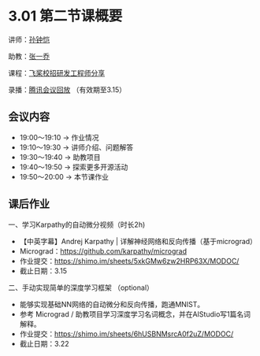 # 3.01 第二节课概要

讲师：[孙钟恺](https://github.com/sunzhongkai588)

助教：[张一乔](https://github.com/Liyulingyue)

课程：[飞桨校招研发工程师分享](https://github.com/sunzhongkai588/LearnDL/blob/main/授课材料/LearnDL%20第二次课.pdf)

录播：[腾讯会议回放](https://meeting.tencent.com/v2/cloud-record/share?id=5646fb27-c020-421f-a119-678b9a3747cf&from=3) （有效期至3.15）


## 会议内容
* 19:00～19:10  -> 作业情况
* 19:10～19:30  -> 讲师介绍、问题解答
* 19:30～19:40  -> 助教项目
* 19:40～19:50  -> 探索更多开源活动
* 19:50～20:00  -> 本节课作业

## 课后作业

一、学习Karpathy的自动微分视频（时长2h)
* 【中英字幕】Andrej Karpathy | 详解神经网络和反向传播（基于micrograd） 
* Micrograd：https://github.com/karpathy/micrograd
* 作业提交：https://shimo.im/sheets/5xkGMw6zw2HRP63X/MODOC/ 
* 截止日期：3.15

二、手动实现简单的深度学习框架 （optional）
* 能够实现基础NN网络的自动微分和反向传播，跑通MNIST。 
* 参考 Micrograd / 助教项目学习深度学习名词概念，并在AIStudio写1篇名词解释。
* 作业提交：https://shimo.im/sheets/6hUSBNMsrcA0f2uZ/MODOC/
* 截止日期：3.22
